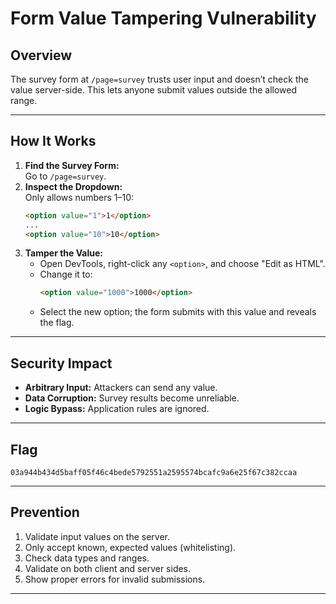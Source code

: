 # Form Value Tampering Vulnerability

## Overview
The survey form at `/page=survey` trusts user input and doesn’t check the value server-side. This lets anyone submit values outside the allowed range.

---

## How It Works

1. **Find the Survey Form:**  
   Go to `/page=survey`.
2. **Inspect the Dropdown:**  
   Only allows numbers 1–10:
   ```html
   <option value="1">1</option>
   ...
   <option value="10">10</option>
   ```
3. **Tamper the Value:**  
   - Open DevTools, right-click any `<option>`, and choose "Edit as HTML".
   - Change it to:
     ```html
     <option value="1000">1000</option>
     ```
   - Select the new option; the form submits with this value and reveals the flag.

---

## Security Impact

- **Arbitrary Input:** Attackers can send any value.
- **Data Corruption:** Survey results become unreliable.
- **Logic Bypass:** Application rules are ignored.

---

## Flag

`03a944b434d5baff05f46c4bede5792551a2595574bcafc9a6e25f67c382ccaa`

---

## Prevention

1. Validate input values on the server.
2. Only accept known, expected values (whitelisting).
3. Check data types and ranges.
4. Validate on both client and server sides.
5. Show proper errors for invalid submissions.

---